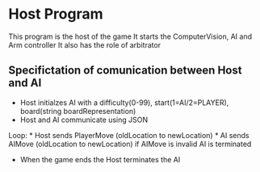 # Host Program
This program is the host of the game
It starts the ComputerVision, AI and Arm controller
It also has the role of arbitrator

## Specifictation of comunication between Host and AI
* Host initialzes AI with a difficulty(0-99), start(1=AI/2=PLAYER), board(string boardRepresentation)
* Host and AI communicate using JSON

Loop:
    * Host sends PlayerMove (oldLocation to newLocation)
    * AI sends AIMove (oldLocation to newLocation)
        if AIMove is invalid AI is terminated

* When the game ends the Host terminates the AI
